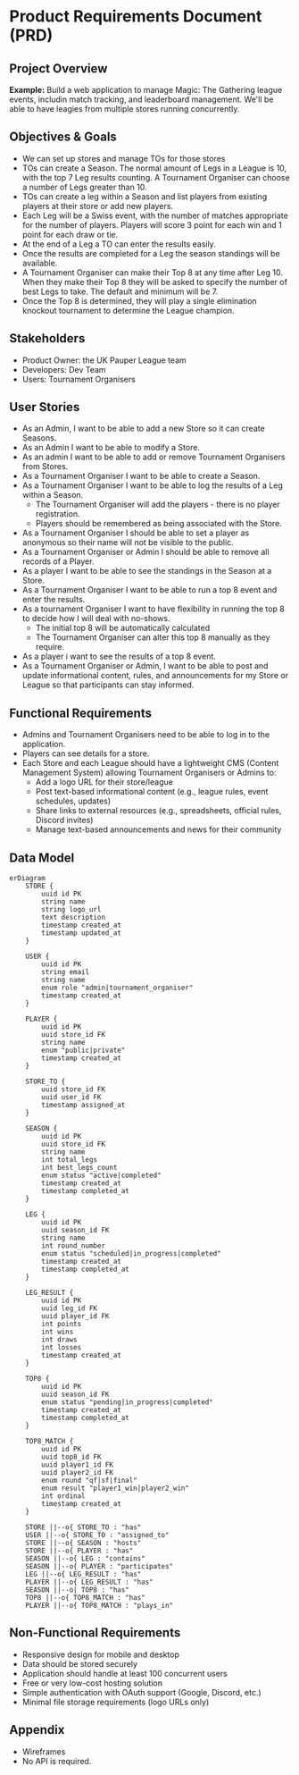 # Product Requirements Document (PRD)

## Project Overview 

**Example:**
Build a web application to manage Magic: The Gathering league events, includin match tracking, and leaderboard management.
We'll be able to have leagies from multiple stores running concurrently.

## Objectives & Goals
- We can set up stores and manage TOs for those stores
- TOs can create a Season. The normal amount of Legs in a League is 10, with the top 7 Leg results counting. A Tournament Organiser can choose a number of Legs greater than 10.
- TOs can create a leg within a Season and list players from existing players at their store or add new players.
- Each Leg will be a Swiss event, with the number of matches appropriate for the number of players. Players will score 3 point for each win and 1 point for each draw or tie.
- At the end of a Leg a TO can enter the results easily.
- Once the results are completed for a Leg the season standings will be available.
- A Tournament Organiser can make their Top 8 at any time after Leg 10. When they make their Top 8 they will be asked to specify the number of best Legs to take. The default and minimum will be 7.
- Once the Top 8 is determined, they will play a single elimination knockout tournament to determine the League champion.

## Stakeholders
- Product Owner: the UK Pauper League team
- Developers: Dev Team
- Users: Tournament Organisers

## User Stories
- As an Admin, I want to be able to add a new Store so it can create Seasons.
- As an Admin I want to be able to modify a Store.
- As an admin I want to be able to add or remove Tournament Organisers from Stores.
- As a Tournament Organiser I want to be able to create a Season.
- As a Tournament Organiser I want to be able to log the results of a Leg within a Season.
  - The Tournament Organiser will add the players - there is no player registration.
  - Players should be remembered as being associated with the Store.
- As a Tournament Organiser I should be able to set a player as anonymous so their name will not be visible to the public.
- As a Tournament Organiser or Admin I should be able to remove all records of a Player. 
- As a player I want to be able to see the standings in the Season at a Store.
- As a Tournament Organiser I want to be able to run a top 8 event and enter the results.
- As a tournament Organiser I want to have flexibility in running the top 8 to decide how I will deal with no-shows. 
  - The initial top 8 will be automatically calculated
  - The Tournament Organiser can alter this top 8 manually as they require.
- As a player i want to see the results of a top 8 event.
- As a Tournament Organiser or Admin, I want to be able to post and update informational content, rules, and announcements for my Store or League so that participants can stay informed.

## Functional Requirements
- Admins and Tournament Organisers need to be able to log in to the application. 
- Players can see details for a store. 
- Each Store and each League should have a lightweight CMS (Content Management System) allowing Tournament Organisers or Admins to:
  - Add a logo URL for their store/league
  - Post text-based informational content (e.g., league rules, event schedules, updates)
  - Share links to external resources (e.g., spreadsheets, official rules, Discord invites)
  - Manage text-based announcements and news for their community

## Data Model

```mermaid
erDiagram
    STORE {
        uuid id PK
        string name
        string logo_url
        text description
        timestamp created_at
        timestamp updated_at
    }
    
    USER {
        uuid id PK
        string email
        string name
        enum role "admin|tournament_organiser"
        timestamp created_at
    }

    PLAYER {
        uuid id PK
        uuid store_id FK
        string name
        enum "public|private"
        timestamp created_at
    }
    
    STORE_TO {
        uuid store_id FK
        uuid user_id FK
        timestamp assigned_at
    }
    
    SEASON {
        uuid id PK
        uuid store_id FK
        string name
        int total_legs
        int best_legs_count
        enum status "active|completed"
        timestamp created_at
        timestamp completed_at
    }
    
    LEG {
        uuid id PK
        uuid season_id FK
        string name
        int round_number
        enum status "scheduled|in_progress|completed"
        timestamp created_at
        timestamp completed_at
    }
    
    LEG_RESULT {
        uuid id PK
        uuid leg_id FK
        uuid player_id FK
        int points
        int wins
        int draws
        int losses
        timestamp created_at
    }
    
    TOP8 {
        uuid id PK
        uuid season_id FK
        enum status "pending|in_progress|completed"
        timestamp created_at
        timestamp completed_at
    }
    
    TOP8_MATCH {
        uuid id PK
        uuid top8_id FK
        uuid player1_id FK
        uuid player2_id FK
        enum round "qf|sf|final"
        enum result "player1_win|player2_win"
        int ordinal
        timestamp created_at
    }
    
    STORE ||--o{ STORE_TO : "has"
    USER ||--o{ STORE_TO : "assigned_to"
    STORE ||--o{ SEASON : "hosts"
    STORE ||--o{ PLAYER : "has"
    SEASON ||--o{ LEG : "contains"
    SEASON ||--o{ PLAYER : "participates"
    LEG ||--o{ LEG_RESULT : "has"
    PLAYER ||--o{ LEG_RESULT : "has"
    SEASON ||--o| TOP8 : "has"
    TOP8 ||--o{ TOP8_MATCH : "has"
    PLAYER ||--o{ TOP8_MATCH : "plays_in"
```

## Non-Functional Requirements
- Responsive design for mobile and desktop
- Data should be stored securely
- Application should handle at least 100 concurrent users
- Free or very low-cost hosting solution
- Simple authentication with OAuth support (Google, Discord, etc.)
- Minimal file storage requirements (logo URLs only)

## Appendix
- Wireframes
- No API is required.